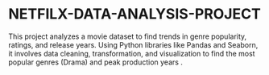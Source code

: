 # NETFILX-DATA-ANALYSIS-PROJECT
This project analyzes a movie dataset to find trends in genre popularity, ratings, and release years. Using Python libraries like Pandas and Seaborn, it involves data cleaning, transformation, and visualization to find the most popular genres (Drama) and peak production years .
